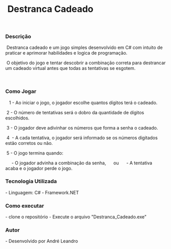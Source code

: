  <h1 >  Destranca Cadeado  </h1>
 <h3> Descrição </h3>
 Destranca cadeado e um jogo simples desenvolvido em C# com intuito de praticar e aprimorar habilidades e logica de programação.

 O objetivo do jogo e tentar descobrir a combinação correta para destrancar um cadeado virtual antes que todas as tentativas se esgotem.

 <h3> Como Jogar </h3>
 
 1 - Ao iniciar o jogo, o jogador escolhe quantos dígitos terá o cadeado. 
 
 2 - O número de tentativas será o dobro da quantidade de dígitos escolhidos.
 
 3 - O jogador deve adivinhar os números que forma a senha o cadeado.
 
 4  - A cada tentativa, o jogador será informado se os números digitados estão corretos ou não.
 
 5 - O jogo termina quando:
 
     - O jogador advinha a combinação da senha,
     ou
     - A tentativa acaba e o jogador perde o jogo.

<h3> Tecnologia Utilizada </h3>
- Linguagem: C#
- Framework.NET

<h3> Como executar </h3>
- clone o repositório
- Execute o arquivo "Destranca_Cadeado.exe"

<h3> Autor </h3>
- Desenvolvido por André Leandro
